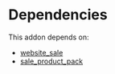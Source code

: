 # Dependencies

This addon depends on:

- [website_sale](https://github.com/bringout/oca-ocb-sale/tree/5d9b47ce90463a1c61e6fb80db86d42fb811e501/odoo-bringout-oca-ocb-website_sale)
- [sale_product_pack](https://github.com/bringout/oca-technical)
